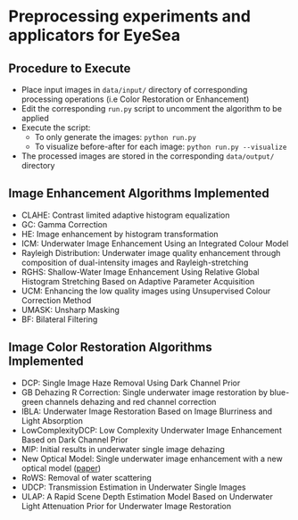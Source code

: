 # Preprocessing experiments and applicators for EyeSea

## Procedure to Execute

- Place input images in `data/input/` directory of corresponding processing operations (i.e Color Restoration or Enhancement)
- Edit the corresponding `run.py` script to uncomment the algorithm to be applied
- Execute the script:
  - To only generate the images: `python run.py`
  - To visualize before-after for each image: `python run.py --visualize`
- The processed images are stored in the corresponding `data/output/` directory


## Image Enhancement Algorithms Implemented

- CLAHE: Contrast limited adaptive histogram equalization
- GC: Gamma Correction
- HE: Image enhancement by histogram transformation 
- ICM: Underwater Image Enhancement Using an Integrated Colour Model 
- Rayleigh Distribution: Underwater image quality enhancement through composition of dual-intensity images and Rayleigh-stretching
- RGHS: Shallow-Water Image Enhancement Using Relative Global Histogram Stretching Based on Adaptive Parameter Acquisition 
- UCM: Enhancing the low quality images using Unsupervised Colour Correction Method
- UMASK: Unsharp Masking
- BF: Bilateral Filtering 

## Image Color Restoration Algorithms Implemented

- DCP: Single Image Haze Removal Using Dark Channel Prior
- GB Dehazing R Correction: Single underwater image restoration by blue-green channels dehazing and red channel correction
- IBLA: Underwater Image Restoration Based on Image Blurriness and Light Absorption 
- LowComplexityDCP: Low Complexity Underwater Image Enhancement Based on Dark Channel Prior 
- MIP: Initial results in underwater single image dehazing 
- New Optical Model: Single underwater image enhancement with a new optical model ([paper](http://www.jdl.link/doc/2011/201372615482341921_iscas2013_single_underwater_image_enhancement_with_an_improved_optical_model.pdf))
- RoWS: Removal of water scattering 
- UDCP: Transmission Estimation in Underwater Single Images 
- ULAP: A Rapid Scene Depth Estimation Model Based on Underwater Light Attenuation Prior for Underwater Image Restoration

